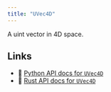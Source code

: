 ```yaml
---
title: "UVec4D"
---
```


A uint vector in 4D space.


## Links
 * 🐍 [Python API docs for `UVec4D`](https://ref.rerun.io/docs/python/nightly/package/rerun/datatypes/uvec4d/)
 * 🦀 [Rust API docs for `UVec4D`](https://docs.rs/rerun/0.9.0-alpha.6/rerun/datatypes/struct.UVec4D.html)


